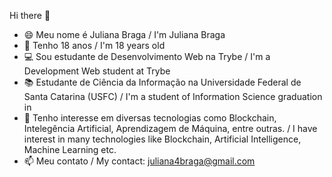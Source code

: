 Hi there 👋
- :smile: Meu nome é Juliana Braga / I'm Juliana Braga 
- :girl: Tenho 18 anos / I'm 18 years old 
- :computer: Sou estudante de Desenvolvimento Web na Trybe / I'm a Development Web student at Trybe
- :books: Estudante de Ciência da Informação na Universidade Federal de Santa Catarina (USFC) / I'm a student of Information Science graduation in 
- :eyes:	Tenho interesse em diversas tecnologias como Blockchain, Intelegência Artificial, Aprendizagem de Máquina, entre outras. / I have interest in many technologies like Blockchain, Artificial Intelligence, Machine Learning etc. 
- 📫 Meu contato / My contact: juliana4braga@gmail.com

<!--
**JulianaBraga/JulianaBraga** is a ✨ _special_ ✨ repository because its `README.md` (this file) appears on your GitHub profile.

Here are some ideas to get you started:

- 🔭 I’m currently working on ...
- 🌱 I’m currently learning ...
- 👯 I’m looking to collaborate on ...
- 🤔 I’m looking for help with ...
- 💬 Ask me about ...
- 📫 How to reach me: ...
- 😄 Pronouns: ...
- ⚡ Fun fact: ...
-->
